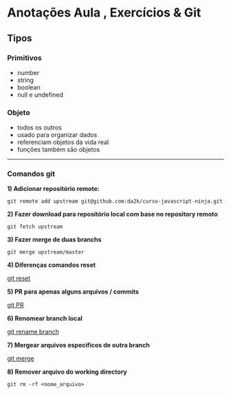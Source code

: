 # Anotações Aula , Exercícios & Git

## **Tipos**

### Primitivos

- number
- string
- boolean
- null e undefined

### Objeto

- todos os outros
- usado para organizar dados
- referenciam objetos da vida real
- funções também são objetos

---

### Comandos git

**1) Adicionar repositório remote:**

```
git remote add upstream git@github.com:da2k/curso-javascript-ninja.git
```

**2) Fazer download para repositório local com base no repository remoto**

```
git fetch upstream
```

**3) Fazer merge de duas branchs**

```
git merge upstream/master
```

**4) Diferenças comandos reset**

[git reset](https://stackoverflow.com/questions/3528245/whats-the-difference-between-git-reset-mixed-soft-and-hard#:~:text=%2D%2Dsoft%20%3A%20Tells%20Git%20to,be%20altered%20in%20any%20way.&text=%2D%2Dhard%20%3A%20This%20resets%20everything,to%20match%20it%20as%20well.)

**5) PR para apenas alguns arquivos / commits**

[git PR](https://stackoverflow.com/questions/12660839/pull-request-for-only-certain-files-commits)

**6) Renomear branch local**

[git rename branch](https://linuxize.com/post/how-to-rename-local-and-remote-git-branch/)

**7) Mergear arquivos especificos de outra branch**

[git merge](https://jasonrudolph.com/blog/2009/02/25/git-tip-how-to-merge-specific-files-from-another-branch/)

**8) Remover arquivo do working directory**

```
git rm -rf <nome_arquivo>
```
